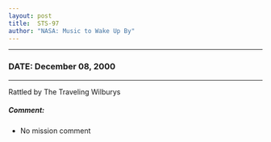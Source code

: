 ```yaml
---
layout: post
title:  STS-97
author: "NASA: Music to Wake Up By"
---
```


----
### DATE: December 08, 2000
----
Rattled by The Traveling Wilburys

##### Comment:
* No mission comment
